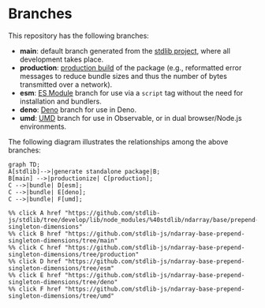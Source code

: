 <!--

@license Apache-2.0

Copyright (c) 2022 The Stdlib Authors.

Licensed under the Apache License, Version 2.0 (the "License");
you may not use this file except in compliance with the License.
You may obtain a copy of the License at

    http://www.apache.org/licenses/LICENSE-2.0

Unless required by applicable law or agreed to in writing, software
distributed under the License is distributed on an "AS IS" BASIS,
WITHOUT WARRANTIES OR CONDITIONS OF ANY KIND, either express or implied.
See the License for the specific language governing permissions and
limitations under the License.

-->

# Branches

This repository has the following branches:

-   **main**: default branch generated from the [stdlib project][stdlib-url], where all development takes place.
-   **production**: [production build][production-url] of the package (e.g., reformatted error messages to reduce bundle sizes and thus the number of bytes transmitted over a network).
-   **esm**: [ES Module][esm-url] branch for use via a `script` tag without the need for installation and bundlers.
-   **deno**: [Deno][deno-url] branch for use in Deno.
-   **umd**: [UMD][umd-url] branch for use in Observable, or in dual browser/Node.js environments.

The following diagram illustrates the relationships among the above branches:

```mermaid
graph TD;
A[stdlib]-->|generate standalone package|B;
B[main] -->|productionize| C[production];
C -->|bundle| D[esm];
C -->|bundle| E[deno];
C -->|bundle| F[umd];

%% click A href "https://github.com/stdlib-js/stdlib/tree/develop/lib/node_modules/%40stdlib/ndarray/base/prepend-singleton-dimensions"
%% click B href "https://github.com/stdlib-js/ndarray-base-prepend-singleton-dimensions/tree/main"
%% click C href "https://github.com/stdlib-js/ndarray-base-prepend-singleton-dimensions/tree/production"
%% click D href "https://github.com/stdlib-js/ndarray-base-prepend-singleton-dimensions/tree/esm"
%% click E href "https://github.com/stdlib-js/ndarray-base-prepend-singleton-dimensions/tree/deno"
%% click F href "https://github.com/stdlib-js/ndarray-base-prepend-singleton-dimensions/tree/umd"
```

[stdlib-url]: https://github.com/stdlib-js/stdlib/tree/develop/lib/node_modules/%40stdlib/ndarray/base/prepend-singleton-dimensions
[production-url]: https://github.com/stdlib-js/ndarray-base-prepend-singleton-dimensions/tree/production
[deno-url]: https://github.com/stdlib-js/ndarray-base-prepend-singleton-dimensions/tree/deno
[umd-url]: https://github.com/stdlib-js/ndarray-base-prepend-singleton-dimensions/tree/umd
[esm-url]: https://github.com/stdlib-js/ndarray-base-prepend-singleton-dimensions/tree/esm